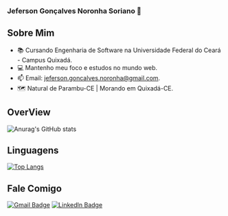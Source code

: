 ### Jeferson Gonçalves Noronha Soriano 👋

<!--
! [] (https://komarev.com/ghpvc/?username=jefo3)
-->

## Sobre Mim 
- 📚 Cursando Engenharia de Software na Universidade Federal do Ceará - Campus Quixadá.
- 💻 Mantenho meu foco e estudos no mundo web.
- 📫 Email: jeferson.goncalves.noronha@gmail.com.
- 🗺️ Natural de Parambu-CE | Morando em Quixadá-CE.

## OverView
![Anurag's GitHub stats](https://github-readme-stats.vercel.app/api?username=jefo3&show_icons=true&theme=radical)

## Linguagens
[![Top Langs](https://github-readme-stats.vercel.app/api/top-langs/?username=jefo3&layout=compact&theme=tokyonight)](https://github.com/anuraghazra/github-readme-stats)

## Fale Comigo
[![Gmail Badge](https://img.shields.io/badge/Gmail-c14438?style=flat-square&logo=Gmail&logoColor=white&link=mailto:jeferson.goncalves.noronha@gmail.com)](mailto:jeferson.goncalves.noronha@gmail.com) [![LinkedIn Badge](https://img.shields.io/badge/LinkedIn-0077B5?style=for-the-badge&logo=linkedin&logoColor=white&link=https://www.linkedin.com/in/jeferson-gon%C3%A7alves-7b21b71a7/)](https://www.linkedin.com/in/jeferson-gon%C3%A7alves-7b21b71a7)

<!--
**jefo3/jefo3** is a ✨ _special_ ✨ repository because its `README.md` (this file) appears on your GitHub profile.

Here are some ideas to get you started:

- 🔭 I’m currently working on ...
- 🌱 I’m currently learning ...
- 👯 I’m looking to collaborate on ...
- 🤔 I’m looking for help with ...
- 💬 Ask me about ...
- 📫 How to reach me: ...
- 😄 Pronouns: ...
- ⚡ Fun fact: ...
-->
